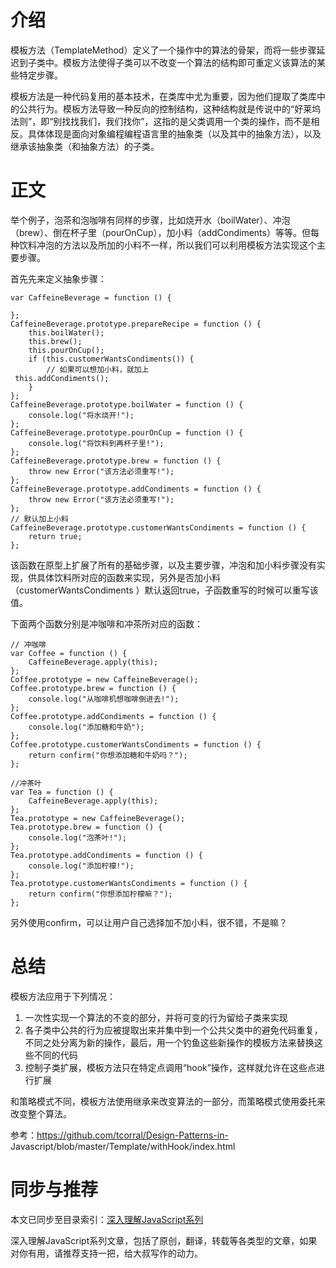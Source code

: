 

# 介绍

模板方法（TemplateMethod）定义了一个操作中的算法的骨架，而将一些步骤延迟到子类中。模板方法使得子类可以不改变一个算法的结构即可重定义该算法的某些特定步骤。

模板方法是一种代码复用的基本技术，在类库中尤为重要，因为他们提取了类库中的公共行为。模板方法导致一种反向的控制结构，这种结构就是传说中的“好莱坞法则”，即“别找找我们，我们找你”，这指的是父类调用一个类的操作，而不是相反。具体体现是面向对象编程编程语言里的抽象类（以及其中的抽象方法），以及继承该抽象类（和抽象方法）的子类。

# 正文

举个例子，泡茶和泡咖啡有同样的步骤，比如烧开水（boilWater）、冲泡（brew）、倒在杯子里（pourOnCup），加小料（addCondiments）等等。但每种饮料冲泡的方法以及所加的小料不一样，所以我们可以利用模板方法实现这个主要步骤。

首先先来定义抽象步骤：

    
    
    var CaffeineBeverage = function () {  
      
    };  
    CaffeineBeverage.prototype.prepareRecipe = function () {  
        this.boilWater();  
        this.brew();  
        this.pourOnCup();  
        if (this.customerWantsCondiments()) {  
            // 如果可以想加小料，就加上  
     this.addCondiments();  
        }  
    };  
    CaffeineBeverage.prototype.boilWater = function () {  
        console.log("将水烧开!");  
    };  
    CaffeineBeverage.prototype.pourOnCup = function () {  
        console.log("将饮料到再杯子里!");  
    };  
    CaffeineBeverage.prototype.brew = function () {  
        throw new Error("该方法必须重写!");  
    };  
    CaffeineBeverage.prototype.addCondiments = function () {  
        throw new Error("该方法必须重写!");  
    };  
    // 默认加上小料  
    CaffeineBeverage.prototype.customerWantsCondiments = function () {  
        return true;  
    };

该函数在原型上扩展了所有的基础步骤，以及主要步骤，冲泡和加小料步骤没有实现，供具体饮料所对应的函数来实现，另外是否加小料（customerWantsCondiments
）默认返回true，子函数重写的时候可以重写该值。

下面两个函数分别是冲咖啡和冲茶所对应的函数：

    
    
    // 冲咖啡  
    var Coffee = function () {  
        CaffeineBeverage.apply(this);  
    };  
    Coffee.prototype = new CaffeineBeverage();  
    Coffee.prototype.brew = function () {  
        console.log("从咖啡机想咖啡倒进去!");  
    };  
    Coffee.prototype.addCondiments = function () {  
        console.log("添加糖和牛奶");  
    };  
    Coffee.prototype.customerWantsCondiments = function () {  
        return confirm("你想添加糖和牛奶吗？");  
    };  
      
    //冲茶叶  
    var Tea = function () {  
        CaffeineBeverage.apply(this);  
    };  
    Tea.prototype = new CaffeineBeverage();  
    Tea.prototype.brew = function () {  
        console.log("泡茶叶!");  
    };  
    Tea.prototype.addCondiments = function () {  
        console.log("添加柠檬!");  
    };  
    Tea.prototype.customerWantsCondiments = function () {  
        return confirm("你想添加柠檬嘛？");  
    };

另外使用confirm，可以让用户自己选择加不加小料，很不错，不是嘛？

# 总结

模板方法应用于下列情况：

  1. 一次性实现一个算法的不变的部分，并将可变的行为留给子类来实现
  2. 各子类中公共的行为应被提取出来并集中到一个公共父类中的避免代码重复，不同之处分离为新的操作，最后，用一个钓鱼这些新操作的模板方法来替换这些不同的代码
  3. 控制子类扩展，模板方法只在特定点调用“hook”操作，这样就允许在这些点进行扩展

和策略模式不同，模板方法使用继承来改变算法的一部分，而策略模式使用委托来改变整个算法。

参考：https://github.com/tcorral/Design-Patterns-in-
Javascript/blob/master/Template/withHook/index.html

# 同步与推荐

本文已同步至目录索引：[深入理解JavaScript系列](http://www.cnblogs.com/TomXu/archive/2011/12/15/2288411.html)

深入理解JavaScript系列文章，包括了原创，翻译，转载等各类型的文章，如果对你有用，请推荐支持一把，给大叔写作的动力。

